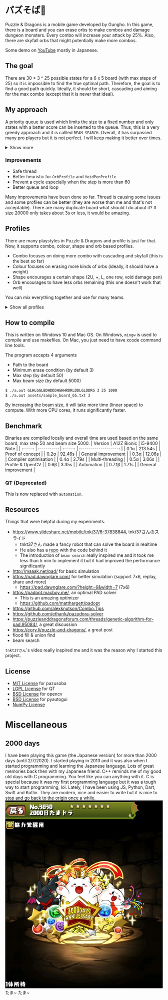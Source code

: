 # パズそば🍜
Puzzle & Dragons is a mobile game developed by Gungho. In this game, there is a board and you can erase orbs to make combos and damage dungeon monsters. Every combo will increase your attack by 25%. Also, there are skyfall orbs that might potentially make more combos.

Some demo on [YouTube](https://www.youtube.com/playlist?list=PLl6hdCL2pzdV69Ilh8vUrP2o6t2GIimqU) mostly in Japanese.

## The goal
There are 30 * 3 ^ 25 possible states for a 6 x 5 board (with max steps of 25) so it is impossible to find the true optimal path. Therefore, the goal is to find a good path quickly. Ideally, it should be short, cascading and aiming for the max combo (except that it is never that ideal).

## My approach
A priority queue is used which limits the size to a fixed number and only states with a better score can be inserted to the queue. Thus, this is a very greedy approach and it is callled `BEAM SEARCH`. Overall, it has surpassed many pro players but it is not perfect. I will keep making it better over times.

<details>
<summary>Show more</summary>

### Why beam search
Greedy DFS -> Greedy B(best)FS -> My special greedy BFS -> Beam Search

As you can see, they are all greedy algorithms based on a heuristic. The reason is that the end goal is unknown and there are also negative values. Simply choosing the local maxima may result in poor solutions.

Best first search improves the overall performance but it consumes too much memory and is extremely slow in computation. That's why I wanted to prune useless branches because a better path is guaranteed to have a better score.

My special BFS was thus introduced. It can be seen as my attempt on the Beam Search algorithm but it has a problem, shortsighted. With size 1000, it can only check 6 steps (3^6) and after that, it only inserts if a state is better than the current best state. However, states with more potential might be blocked by local maxima because currently, it has less score.

Introducing beam search, it checks more states compared to my special BFS and accepts states with a lower score. For a beam size of 1000, it always checks for 3000 states per step and chooses the best 1000 and continue with the next step. It is not optimal but often, really close. This algorithm makes the complexity from 30 * 3 ^ 25 to 25 * 1000 * 3 (step 25, size 1000 and no diagonal moves).

Now, with compiler optimisation and multi-threading, it runs quite fast. On my main desktop, it is even faster than padopt due to multi-threading. I am certain that with a better `eraseOrb()` function, pazusoba can be even faster.
</details>

### Improvements
- Safe thread
- Better heuristic for `OrbProfile` and `VoidPenProfile`
- Prevent a cycle especially when the step is more than 60
- Better queue and loop

Many improvements have been done so far. Thread is causing some issues and some profiles can be better (they are worse than me and that's not acceptable). There are many duplicate board what should I do about it? If size 20000 only takes about 3s or less, it would be amazing.

## Profiles
There are many playstyles in Puzzle & Dragons and profile is just for that. Now, it supports combo, colour, shape and orb based profiles.
- Combo focuses on doing more combo with cascading and skyfall (this is the best so far)
- Colour focuses on erasing more kinds of orbs (ideally, it should have a weight)
- Shape encourages a certain shape (2U, +, L, one row, void damage pen)
- Orb encourages to have less orbs remaining (this one doesn't work that well)

You can mix everything together and use for many teams.

<details>
<summary>Show all profiles</summary>

- ComboProfile
- ColourProfile
- ShapeProfile
    - TwoWayProfile
    - LProfile
    - PlusProfile
    - VoidPenProfile (doesn't work at the moment)
    - SoybeanProfile
    - OneRowProfile
- OrbProfile (not good enough)

*It is quite simple to add more profiles so feel free to fork this repo and add even more profiles.*
</details>

## How to compile
This is written on Windows 10 and Mac OS. On Windows, `mingw` is used to compile and use makefiles. On Mac, you just need to have xcode command line tools.

The program accepts 4 arguments
- Path to the board
- Minimum erase condition (by default 3)
- Max step (by default 50)
- Max beam size (by default 5000)

~~~shell
$ ./a.out GLHLGGLBDHDDDHGHHRDRLDDLGLDDRG 3 25 1000
$ ./a.out assets/sample_board_65.txt 3
~~~

By increasing the beam size, it will take more time (linear space) to compute. With more CPU cores, it runs significantly faster.

## Benchmark
Binaries are compiled locally and overall time are used based on the same board, max step 50 and beam size 5000.
| Version | A12Z Bionic | i5-9400 |         Note          |
| :-----: | :---------: | :-----: | :-------------------: |
|  0.1α   |   213.54s   |         |   Proof of concept    |
|  0.2α   |   92.46s    |         |  General improvement  |
|  0.3α   |   12.06s    |         | Compiler optimisation |
|  0.4α   |    2.79s    |         |    Multi-threading    |
|  0.5α   |    3.06s    |         |   Profile & OpenCV    |
|  0.6β   |    3.35s    |         |      Automation       |
| 0.7.1β  |    1.71s    |         |  General improvement  |

### QT (Deprecated)
This is now replaced with `automation`. 

## Resources
Things that were helpful during my experiments.

- https://www.slideshare.net/mobile/tnkt37/6-37838644, tnkt37さんのスライド
    - tnkt37さん made a fancy robot that can solve the board in realtime
    - He also has a [repo](https://github.com/tnkt37/PuzzDraSolver) with the code behind it
    - The introduction of `beam search` really inspired me and it took me less than 5 min to implement it but it had improved the performance significantly
- http://maaak.net/pad/ for basic simulation
- https://pad.dawnglare.com/ for better simulation (support 7x6, replay, share and more)
    - https://pad.dawnglare.com/?height=6&width=7 (7x6)
- https://padopt.macboy.me/, an optimal PAD solver
    - This is an amazing optimizer
    - https://github.com/matthargett/padopt
- https://github.com/alexknutson/Combo.Tips
- https://github.com/ethanlu/pazudora-solver
- https://puzzleanddragonsforum.com/threads/genetic-algorithm-for-pad.95084/, a great discussion
- https://cory.li/puzzle-and-dragons/, a great post
- flood fill & union find
- beam search

`tnkt37さん`'s video really inspired me and it was the reason why I started this project.

## License
- [MIT License](https://github.com/HenryQuan/pazusoba/blob/master/LICENSE) for pazusoba
- [LGPL License](https://doc.qt.io/qt-5/lgpl.html) for QT
- [BSD License](https://opencv.org/license/) for opencv
- [BSD License](https://github.com/asweigart/pyautogui/blob/master/LICENSE.txt) for pyautogui
- [NumPy License](https://numpy.org/devdocs/license.html)

# Miscellaneous
## 2000 days
I have been playing this game (the Japanese version) for more than 2000 days (until 2/7/2020). I started playing in 2013 and it was also when I started programming and learning the Japanese language. Lots of great memories back then with my Japanese friend. C++ reminds me of my good old days with C programming. You feel like you can anything with it. C is special because it was my first programming language but it was a tough way to start programming, lol. Lately, I have been using JS, Python, Dart, Swift and Kotlin. They are modern, nice and easier to write but it is nice to stop and go back to the origin once a while. 
![2000日たまドラ](https://raw.githubusercontent.com/HenryQuan/pazusoba/master/assets/2000.jpg?token=ABTRDFH6WOWXATCBOZXXCGK7BAJ5G)
たま~ たま~

